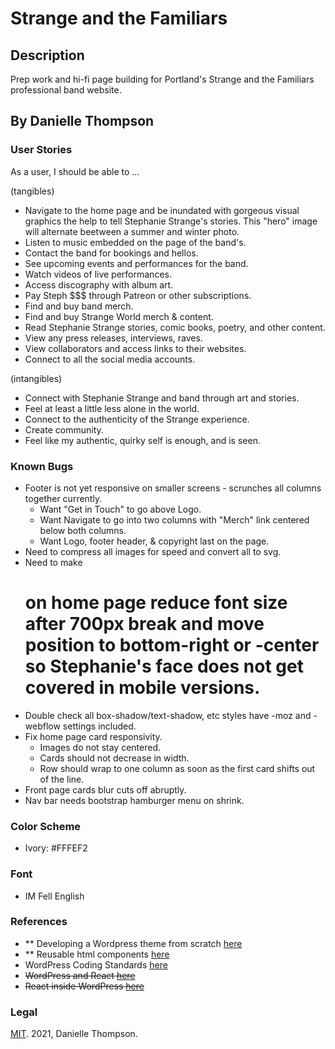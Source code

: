 # Strange and the Familiars

## Description

Prep work and hi-fi page building for Portland's Strange and the Familiars professional band website.

## By Danielle Thompson

### User Stories

As a user, I should be able to ...

(tangibles)
- Navigate to the home page and be inundated with gorgeous visual graphics the help to tell Stephanie Strange's stories. This "hero" image will alternate beetween a summer and winter photo.
- Listen to music embedded on the page of the band's.
- Contact the band for bookings and hellos.
- See upcoming events and performances for the band.
- Watch videos of live performances.
- Access discography with album art.
- Pay Steph $$$ through Patreon or other subscriptions.
- Find and buy band merch.
- Find and buy Strange World merch & content.
- Read Stephanie Strange stories, comic books, poetry, and other content.
- View any press releases, interviews, raves.
- View collaborators and access links to their websites.
- Connect to all the social media accounts.

(intangibles)
- Connect with Stephanie Strange and band through art and stories.
- Feel at least a little less alone in the world.
- Connect to the authenticity of the Strange experience.
- Create community.
- Feel like my authentic, quirky self is enough, and is seen.

### Known Bugs

- Footer is not yet responsive on smaller screens - scrunches all columns together currently.
  - Want "Get in Touch" to go above Logo.
  - Want Navigate to go into two columns with "Merch" link centered below both columns.
  - Want Logo, footer header, & copyright last on the page.
- Need to compress all images for speed and convert all to svg.
- Need to make <h1> on home page reduce font size after 700px break and move position to bottom-right or -center so Stephanie's face does not get covered in mobile versions.
- Double check all box-shadow/text-shadow, etc styles have -moz and -webflow settings included.
- Fix home page card responsivity.
  - Images do not stay centered.
  - Cards should not decrease in width.
  - Row should wrap to one column as soon as the first card shifts out of the line.
- Front page cards blur cuts off abruptly.
- Nav bar needs bootstrap hamburger menu on shrink.

### Color Scheme

- Ivory: #FFFEF2

### Font

- IM Fell English

### References

- ** Developing a Wordpress theme from scratch [here](https://www.taniarascia.com/developing-a-wordpress-theme-from-scratch/#installing-wordpress)
- ** Reusable html components [here](https://www.freecodecamp.org/news/reusable-html-components-how-to-reuse-a-header-and-footer-on-a-website/)
- WordPress Coding Standards [here](https://developer.wordpress.org/coding-standards/)
- ~~WordPress and React [here](https://www.freecodecamp.org/news/wordpress-react-how-to-create-a-modern-web-app-using-wordpress-ef6cc6be0cd0/#:~:text=If%20you%20want%20to%20create,CMS%20like%20WordPress%2C%20you%20can!)~~
- ~~React inside WordPress [here](https://dev.to/bobman38/how-to-use-react-inside-a-wordpress-application-49i)~~

### Legal

[MIT](https://opensource.org/licenses/MIT). 2021, Danielle Thompson.
